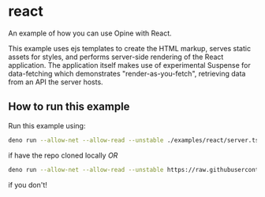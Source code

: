 # react

An example of how you can use Opine with React.

This example uses ejs templates to create the HTML markup, serves static assets for styles, and performs server-side rendering of the React application. The application itself makes use of experimental Suspense for data-fetching which demonstrates "render-as-you-fetch", retrieving data from an API the server hosts.

## How to run this example

Run this example using:

```bash
deno run --allow-net --allow-read --unstable ./examples/react/server.tsx
```

if have the repo cloned locally _OR_

```bash
deno run --allow-net --allow-read --unstable https://raw.githubusercontent.com/asos-craigmorten/opine/main/examples/react/server.tsx
```

if you don't!
